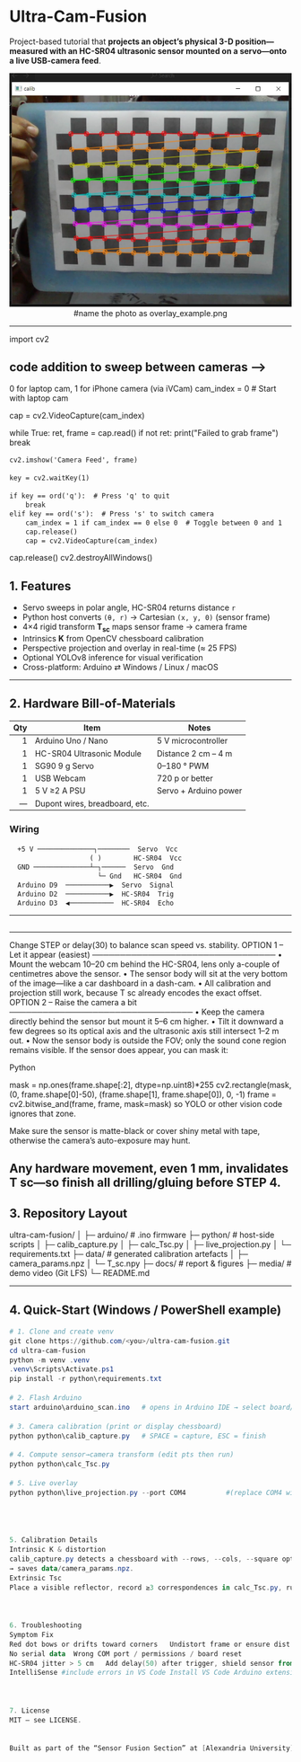 
# Ultra-Cam-Fusion

Project-based tutorial that **projects an object’s physical 3-D position—measured with an HC-SR04 ultrasonic sensor mounted on a servo—onto a live USB-camera feed**.

<p align="center">
  <img src="docs/figures/overlay_example.png" width="600">    #name the photo as overlay_example.png
</p>

---

import cv2



## code addition to sweep between cameras -->
 0 for laptop cam, 1 for iPhone camera (via iVCam)
cam_index = 0  # Start with laptop cam

cap = cv2.VideoCapture(cam_index)

while True:
    ret, frame = cap.read()
    if not ret:
        print("Failed to grab frame")
        break
    
    cv2.imshow('Camera Feed', frame)

    key = cv2.waitKey(1)

    if key == ord('q'):  # Press 'q' to quit
        break
    elif key == ord('s'):  # Press 's' to switch camera
        cam_index = 1 if cam_index == 0 else 0  # Toggle between 0 and 1
        cap.release()
        cap = cv2.VideoCapture(cam_index)

cap.release()
cv2.destroyAllWindows()
####




## 1. Features

* Servo sweeps in polar angle, HC-SR04 returns distance `r`  
* Python host converts `(θ, r)` → Cartesian `(x, y, 0)` (sensor frame)  
* 4×4 rigid transform **T<sub>sc</sub>** maps sensor frame → camera frame  
* Intrinsics **K** from OpenCV chessboard calibration  
* Perspective projection and overlay in real-time (≈ 25 FPS)  
* Optional YOLOv8 inference for visual verification  
* Cross-platform: Arduino ⇄ Windows / Linux / macOS

---


## 2. Hardware Bill-of-Materials

| Qty | Item                           | Notes                          |
|----:|--------------------------------|--------------------------------|
| 1   | Arduino Uno / Nano             | 5 V microcontroller            |
| 1   | HC-SR04 Ultrasonic Module      | Distance 2 cm – 4 m            |
| 1   | SG90 9 g Servo                 | 0–180 ° PWM                    |
| 1   | USB Webcam                     | 720 p or better                |
| 1   | 5 V ≥2 A PSU                   | Servo + Arduino power          |
| —   | Dupont wires, breadboard, etc. |                                |


### Wiring
      +5 V ──────────────┐────────  Servo  Vcc
                        ( )        HC-SR04  Vcc
      GND ──────────────┴─┐──────  Servo  Gnd
                          └─ Gnd   HC-SR04  Gnd
      Arduino D9  ───────────▶  Servo  Signal
      Arduino D2  ───────────▶  HC-SR04  Trig
      Arduino D3  ◀───────────  HC-SR04  Echo

      
---

##
-----------------------------------------------------------------------------------------------------------------------------
Change STEP or delay(30) to balance scan speed vs. stability.
OPTION 1 – Let it appear (easiest)
─────────────────────────────────
• Mount the webcam 10–20 cm behind the HC-SR04, lens only a-couple of centimetres above the sensor.
• The sensor body will sit at the very bottom of the image—like a car dashboard in a dash-cam.
• All calibration and projection still work, because T sc already encodes the exact offset.
OPTION 2 – Raise the camera a bit
─────────────────────────────────
• Keep the camera directly behind the sensor but mount it 5–6 cm higher.
• Tilt it downward a few degrees so its optical axis and the ultrasonic axis still intersect 1–2 m out.
• Now the sensor body is outside the FOV; only the sound cone region remains visible.
If the sensor does appear, you can mask it:

Python

mask = np.ones(frame.shape[:2], dtype=np.uint8)*255
cv2.rectangle(mask, (0, frame.shape[0]-50), (frame.shape[1], frame.shape[0]), 0, -1)
frame = cv2.bitwise_and(frame, frame, mask=mask)
so YOLO or other vision code ignores that zone.

Make sure the sensor is matte-black or cover shiny metal with tape, otherwise the camera’s auto-exposure may hunt.

Any hardware movement, even 1 mm, invalidates T sc—so finish all drilling/gluing before STEP 4.
--------------------------------------------------------------------------------------------------------

## 3. Repository Layout
ultra-cam-fusion/
│
├─ arduino/ # .ino firmware
├─ python/ # host-side scripts
│ ├─ calib_capture.py
│ ├─ calc_Tsc.py
│ ├─ live_projection.py
│ └─ requirements.txt
├─ data/ # generated calibration artefacts
│ ├─ camera_params.npz
│ └─ T_sc.npy
├─ docs/ # report & figures
├─ media/ # demo video (Git LFS)
└─ README.md


---



## 4. Quick-Start (Windows / PowerShell example)

```powershell
# 1. Clone and create venv
git clone https://github.com/<you>/ultra-cam-fusion.git
cd ultra-cam-fusion
python -m venv .venv
.venv\Scripts\Activate.ps1
pip install -r python\requirements.txt

# 2. Flash Arduino
start arduino\arduino_scan.ino   # opens in Arduino IDE → select board/port → Upload

# 3. Camera calibration (print or display chessboard)
python python\calib_capture.py   # SPACE = capture, ESC = finish

# 4. Compute sensor→camera transform (edit pts then run)
python python\calc_Tsc.py

# 5. Live overlay
python python\live_projection.py --port COM4          #(replace COM4 with the actual port; use /dev/ttyACM0 on Linux)




5. Calibration Details
Intrinsic K & distortion
calib_capture.py detects a chessboard with --rows, --cols, --square options
→ saves data/camera_params.npz.
Extrinsic Tsc
Place a visible reflector, record ≥3 correspondences in calc_Tsc.py, run to save data/T_sc.npy.



6. Troubleshooting
Symptom	Fix
Red dot bows or drifts toward corners	Undistort frame or ensure dist is loaded correctly
No serial data	Wrong COM port / permissions / board reset
HC-SR04 jitter > 5 cm	Add delay(50) after trigger, shield sensor from wind
IntelliSense #include errors in VS Code	Install VS Code Arduino extension or ignore squiggles



7. License
MIT – see LICENSE.


Built as part of the “Sensor Fusion Section” at [Alexandria University] using OpenCV and the Ultrasonic/Servo libraries.